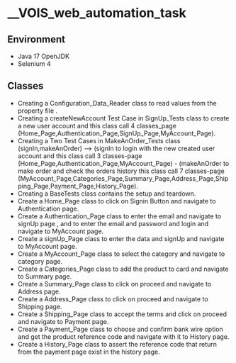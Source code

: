 # __VOIS_web_automation_task

## Environment
* Java 17 OpenJDK
* Selenium 4


## Classes 
* Creating a Configuration_Data_Reader class to read values from the property file .
* Creating a createNewAccount Test Case in SignUp_Tests class to create a new user account and this class call 4 classes_page (Home_Page,Authentication_Page,SignUp_Page,MyAccount_Page).
* Creating a Two Test Cases in MakeAnOrder_Tests class (signIn,makeAnOrder) --> (signIn to login with the new created user account and this class call 3 classes-page (Home_Page,Authentication_Page,MyAccount_Page) - (makeAnOrder to make order and check the orders history this class call 7 classes-page (MyAccount_Page,Categories_Page,Summary_Page,Address_Page,Shipping_Page,Payment_Page,History_Page).
* Creating a BaseTests class contains the setup and teardown. 
* Create a Home_Page class to click on Signin Button and navigate to Authentication page.
* Create a Authentication_Page class to enter the email and navigate to signUp page , and to enter the email and password and login and navigate to MyAccount page.
* Create a signUp_Page class to enter the data and signUp and navigate to MyAccount page.
* Create a MyAccount_Page class to select the category and navigate to category page.
* Create a Categories_Page class to add the product to card and navigate to Summary page.
* Create a Summary_Page class to click on proceed and navigate to Address page.
* Create a Address_Page class to click on proceed and navigate to Shipping page.
* Create a Shipping_Page class to accept the terms and click on proceed and navigate to Payment page.
* Create a Payment_Page class to choose and confirm bank wire option and get the product reference code and navigate with it to History page.
* Create a History_Page class to assert the reference code that return from the payment page exist in the history page.